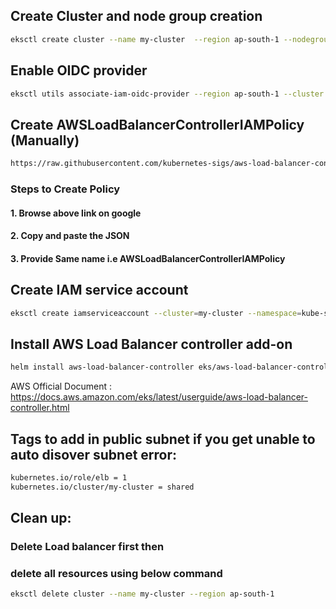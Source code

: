 ## Create Cluster and node group creation
```bash
eksctl create cluster --name my-cluster  --region ap-south-1 --nodegroup-name my-nodegroup --node-type t3a.medium --nodes 2 --nodes-min 1 --nodes-max 2 --node-volume-size=20 --ssh-access --ssh-public-key eks-demo --managed --asg-access --external-dns-access --full-ecr-access --appmesh-access --alb-ingress-access
```
## Enable OIDC provider
```bash
eksctl utils associate-iam-oidc-provider --region ap-south-1 --cluster my-cluster --approve
```
## Create AWSLoadBalancerControllerIAMPolicy (Manually)
```bash
https://raw.githubusercontent.com/kubernetes-sigs/aws-load-balancer-controller/v2.5.4/docs/install/iam_policy.json
```
### Steps to Create Policy 
####   1. Browse above link on google
####   2. Copy and paste the JSON 
####   3. Provide Same name i.e AWSLoadBalancerControllerIAMPolicy

## Create IAM service account
```bash
eksctl create iamserviceaccount --cluster=my-cluster --namespace=kube-system --name=aws-load-balancer-controller --role-name AmazonEKSLoadBalancerControllerRole --attach-policy-arn=arn:aws:iam::237924323600:policy/AWSLoadBalancerControllerIAMPolicy --region ap-south-1 --approve
```
## Install AWS Load Balancer controller add-on
```bash
helm install aws-load-balancer-controller eks/aws-load-balancer-controller -n kube-system --set clusterName=my-cluster --set serviceAccount.create=false --set serviceAccount.name=aws-load-balancer-controller --set replicaCount=1
```
AWS Official Document : https://docs.aws.amazon.com/eks/latest/userguide/aws-load-balancer-controller.html

## Tags to add in public subnet if you get unable to auto disover subnet error:
```bash
kubernetes.io/role/elb = 1
kubernetes.io/cluster/my-cluster = shared
```
## Clean up:
### Delete Load balancer first then
### delete all resources using below command
```bash
eksctl delete cluster --name my-cluster --region ap-south-1
```
